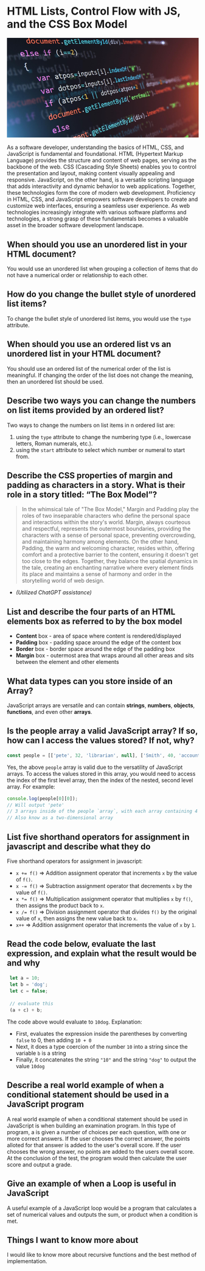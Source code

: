 # HTML Lists, Control Flow with JS, and the CSS Box Model

![JavaScript Image](../images/JavaScript-code.jpg)

As a software developer, understanding the basics of HTML, CSS, and JavaScript is fundamental and foundational. HTML (Hypertext Markup Language) provides the structure and content of web pages, serving as the backbone of the web. CSS (Cascading Style Sheets) enables you to control the presentation and layout, making content visually appealing and responsive. JavaScript, on the other hand, is a versatile scripting language that adds interactivity and dynamic behavior to web applications. Together, these technologies form the core of modern web development. Proficiency in HTML, CSS, and JavaScript empowers software developers to create and customize web interfaces, ensuring a seamless user experience. As web technologies increasingly integrate with various software platforms and technologies, a strong grasp of these fundamentals becomes a valuable asset in the broader software development landscape.

## When should you use an unordered list in your HTML document?

You would use an unordered list when grouping a collection of items that do not have a numerical order or relationship to each other.

## How do you change the bullet style of unordered list items?

To change the bullet style of unordered list items, you would use the `type` attribute.

## When should you use an ordered list vs an unordered list in your HTML document?

You should use an ordered list of the numerical order of the list is meaningful. If changing the order of the list does not change the meaning, then an unordered list should be used.

## Describe two ways you can change the numbers on list items provided by an ordered list?

Two ways to change the numbers on list items in n ordered list are:

1. using the `type` attribute to change the numbering type (i.e., lowercase letters, Roman numerals, etc.).
2. using the `start` attribute to select which number or numeral to start from.

## Describe the CSS properties of margin and padding as characters in a story. What is their role in a story titled: “The Box Model”?

> In the whimsical tale of "The Box Model," Margin and Padding play the roles of two inseparable characters who define the personal space and interactions within the story's world. Margin, always courteous and respectful, represents the outermost boundaries, providing the characters with a sense of personal space, preventing overcrowding, and maintaining harmony among elements. On the other hand, Padding, the warm and welcoming character, resides within, offering comfort and a protective barrier to the content, ensuring it doesn't get too close to the edges. Together, they balance the spatial dynamics in the tale, creating an enchanting narrative where every element finds its place and maintains a sense of harmony and order in the storytelling world of web design.

* *(Utilized ChatGPT assistance)*

## List and describe the four parts of an HTML elements box as referred to by the box model

* **Content** box - area of space where content is rendered/displayed
* **Padding** box - padding space around the edge of the content box
* **Border** box - border space around the edge of the padding box
* **Margin** box - outermost area that wraps around all other areas and sits between the element and other elements

## What data types can you store inside of an Array?

JavaScript arrays are versatile and can contain **strings**, **numbers**, **objects**, **functions**, and even other **arrays**.

## Is the people array a valid JavaScript array? If so, how can I access the values stored? If not, why?

```js
const people = [['pete', 32, 'librarian', null], ['Smith', 40, 'accountant', 'fishing:hiking:rock_climbing'], ['bill', null, 'artist', null]];
```

Yes, the above `people` array is valid due to the versatility of JavaScript arrays.
To access the values stored in this array, you would need to access the index of the first level array, then the index of the nested, second level array. For example:

```js
console.log(people[0][0]);
// Will output 'pete'
// 3 arrays inside of the people `array`, with each array containing 4 values
// Also know as a two-dimensional array 
```

## List five shorthand operators for assignment in javascript and describe what they do

Five shorthand operators for assignment in javascript:

* `x += f()` => Addition assignment operator that increments `x` by the value of `f()`.
* `x -= f()` => Subtraction assignment operator that decrements `x` by the value of `f()`.
* `x *= f()` => Multiplication assignment operator that multiplies `x` by `f()`, then assigns the product back to `x`.
* `x /= f()` => Division assignment operator that divides `f()` by the original value of `x`, then assigns the new value back to `x`.
* `x++` => Addition assignment operator that increments the value of `x` by `1`.

## Read the code below, evaluate the last expression, and explain what the result would be and why

```js
 let a = 10;
 let b = 'dog';
 let c = false;

 // evaluate this
 (a + c) + b;
```

The code above would evaluate to `10dog`. Explanation:

* First, evaluates the expression inside the parentheses by converting `false` to 0, then adding `10 + 0`
* Next, it does a type coercion of the number `10` into a string since the variable `b` is a string
* Finally, it concatenates the string `"10"` and the string `"dog"` to output the value `10dog`

## Describe a real world example of when a conditional statement should be used in a JavaScript program

A real world example of when a conditional statement should be used in JavaScript is when building an examination program.
In this type of program, a is given a number of choices per each question, with one or more correct answers.
If the user chooses the correct answer, the points alloted for that answer is added to the user's overall score.
If the user chooses the wrong answer, no points are added to the users overall score.
At the conclusion of the test, the program would then calculate the user score and output a grade.

## Give an example of when a Loop is useful in JavaScript

A useful example of a JavaScript loop would be a program that calculates a set of numerical values and outputs the sum, or product when a condition is met.

## Things I want to know more about

I would like to know more about recursive functions and the best method of implementation.

